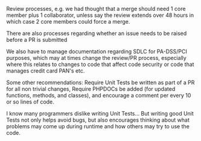 
Review processes, e.g. we had thought that a merge should need 1 core member plus 1 collaborator, unless say the review extends over 48 hours in which case 2 core members could force a merge.

There are also processes regarding whether an issue needs to be raised before a PR is submitted

We also have to manage documentation regarding SDLC for PA-DSS/PCI purposes, which may at times change the review/PR process, especially where this relates to changes to code that affect code security or code that manages credit card PAN's etc.



Some other recommendations: Require Unit Tests be written as part of a PR for all non trivial changes, Require PHPDOCs be added (for updated functions, methods, and classes), and encourage a comment per every 10 or so lines of code.

I know many programmers dislike writing Unit Tests... But writing good Unit Tests not only helps avoid bugs, but also encourages thinking about what problems may come up during runtime and how others may try to use the code.
